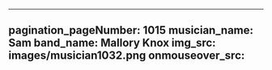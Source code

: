 ------
pagination_pageNumber: 1015
musician_name: Sam
band_name: Mallory Knox
img_src: images/musician1032.png
onmouseover_src: 
------
